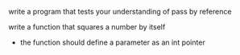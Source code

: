 write a program that tests your understanding of pass by reference

write a function that squares a number by itself
* the function should define a parameter as an int pointer